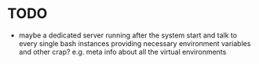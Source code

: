 # TODO

- maybe a dedicated server running after the system start and talk to every single bash instances providing necessary environment variables and other crap? e.g. meta info about all the virtual environments
